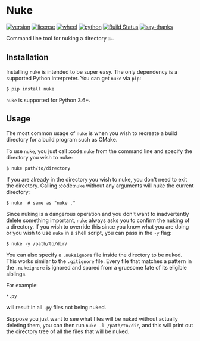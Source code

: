 # Nuke


[![version](https://img.shields.io/pypi/v/nuke.svg)](https://pypi.python.org/pypi/nuke)
[![license](https://img.shields.io/pypi/l/nuke.svg)](https://pypi.python.org/pypi/nuke)
[![wheel](https://img.shields.io/pypi/wheel/nuke.svg)](https://pypi.python.org/pypi/nuke)
[![python](https://img.shields.io/pypi/pyversions/nuke.svg)](https://pypi.python.org/pypi/nuke)
[![Build Status](https://travis-ci.org/varunagrawal/nuke.svg?branch=master)](https://travis-ci.org/varunagrawal/nuke)
[![say-thanks](https://img.shields.io/badge/Say%20Thanks-!-1EAEDB.svg)](https://saythanks.io/to/varunagrawal)

Command line tool for nuking a directory 💥.

## Installation

Installing ``nuke`` is intended to be super easy. The only dependency is a supported Python interpreter. You can get ``nuke`` via ``pip``:

```shell
$ pip install nuke
```
``nuke`` is supported for Python 3.6+.


## Usage

The most common usage of ``nuke`` is when you wish to recreate a build directory for a build program such as CMake.

To use ``nuke``, you just call :code:`nuke` from the command line and specify the directory you wish to nuke: 

```shell
$ nuke path/to/directory
```

If you are already in the directory you wish to nuke, you don't need to exit the directory. Calling :code:`nuke` without any arguments will nuke the current directory:

```shell
$ nuke  # same as "nuke ."
```

Since nuking is a dangerous operation and you don't want to inadvertently delete something important, `nuke` always asks you to confirm the nuking of a directory. If you wish to override this since you know what you are doing or you wish to use ``nuke`` in a shell script, you can pass in the ``-y`` flag:

```shell
$ nuke -y /path/to/dir/
```

You can also specify a ``.nukeignore`` file inside the directory to be nuked. This works similar to the ``.gitignore`` file. Every file that matches a pattern in the ``.nukeignore`` is ignored and spared from a gruesome fate of its eligible siblings.

For example:
```shell
*.py
```
will result in all ``.py`` files not being nuked.

Suppose you just want to see what files will be nuked without actually deleting them, you can then run ``nuke -l /path/to/dir``, and this will print out the directory tree of all the files that will be nuked.
